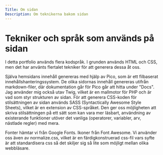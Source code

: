 ```yaml
---
Title: Om sidan
Description: Om teknikerna bakom sidan
---
```


Tekniker och språk som används på sidan
==========================

I detta portfolio används flera kodspråk. I grunden används HTML och CSS, men det har använts flertalet tekniker för att generera dessa åt oss.

Själva hemsidans innehåll genereras med hjälp av Pico, som är ett filbaserat innehållshanteringssystem. De olika sidornas innehåll genereras utifrån markdown-filer, där dokumentation går för Pico går att hitta under "Docs".
Jag använder mig också utav Twig, vilket är en mallmotor för PHP och är vad som styr strukturen av sidan.
För att generera CSS-koden för stilsättningen av sidan används SASS (Syntactically Awesome Style Sheets), vilket är en extension av CSS-språket. Den ger oss möjligheten att skriva stilsättningen på ett sätt som kan vara mer läsbart, användning av existerande funktioner utöver det vanliga (operatorer, variabler, arv, nästlade regler) med mera.

Fonter hämtar vi från Google Fonts. Ikoner från Font Awesome. Vi använder oss även av normalize.css, vilket är en färdigkonstruerad css-fil vars syfte är att standardisera css så det skiljer sig så lite som möjligt mellan olika webbläsare.  